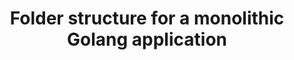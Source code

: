 ---
title: "Folder structure for a monolithic Golang application"
showDate: false
draft: false
tags: ["classic","poem"]
link: "https://github.com/Combinations/golangmonorepo"
---